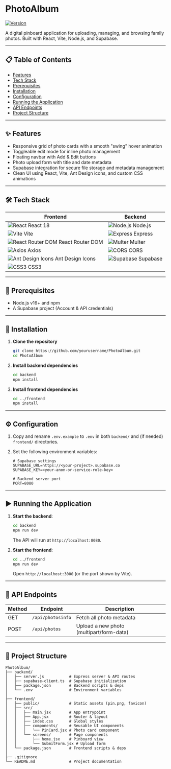 # PhotoAlbum

[![Version](https://img.shields.io/badge/version-1.0.0-blue.svg)]()

A digital pinboard application for uploading, managing, and browsing family photos. Built with React, Vite, Node.js, and Supabase.

---

## 📋 Table of Contents

* [Features](#features)
* [Tech Stack](#tech-stack)
* [Prerequisites](#prerequisites)
* [Installation](#installation)
* [Configuration](#configuration)
* [Running the Application](#running-the-application)
* [API Endpoints](#api-endpoints)
* [Project Structure](#project-structure)

---

## ✨ Features

* Responsive grid of photo cards with a smooth "swing" hover animation
* Toggleable edit mode for inline photo management
* Floating navbar with Add & Edit buttons
* Photo upload form with title and date metadata
* Supabase integration for secure file storage and metadata management
* Clean UI using React, Vite, Ant Design icons, and custom CSS animations

---

## 🛠 Tech Stack

| Frontend                                                                                                                      | Backend                                                                                           |
| ----------------------------------------------------------------------------------------------------------------------------- | ------------------------------------------------------------------------------------------------- |
| ![React](https://img.shields.io/badge/React-61DAFB?logo=react\&logoColor=white) React 18                                      | ![Node.js](https://img.shields.io/badge/Node.js-339933?logo=node.js\&logoColor=white) Node.js     |
| ![Vite](https://img.shields.io/badge/Vite-646CFF?logo=vite\&logoColor=white) Vite                                             | ![Express](https://img.shields.io/badge/Express-000000?logo=express\&logoColor=white) Express     |
| ![React Router DOM](https://img.shields.io/badge/React_Router_DOM-CA4245?logo=react-router\&logoColor=white) React Router DOM | ![Multer](https://img.shields.io/badge/Multer-CC6699?logo=multer\&logoColor=white) Multer         |
| ![Axios](https://img.shields.io/badge/Axios-671D92?logo=axios\&logoColor=white) Axios                                         | ![CORS](https://img.shields.io/badge/CORS-4EAA25?logo=mozilla\&logoColor=white) CORS              |
| ![Ant Design Icons](https://img.shields.io/badge/Ant_Design-0170FE?logo=ant-design\&logoColor=white) Ant Design Icons         | ![Supabase](https://img.shields.io/badge/Supabase-3ECF8E?logo=supabase\&logoColor=white) Supabase |
| ![CSS3](https://img.shields.io/badge/CSS3-1572B6?logo=css3\&logoColor=white) CSS3                                             |                                                                                                   |

---

## 🔌 Prerequisites

* Node.js v16+ and npm
* A Supabase project (Account & API credentials)

---

## 🚀 Installation

1. **Clone the repository**

   ```bash
   git clone https://github.com/yourusername/PhotoAlbum.git
   cd PhotoAlbum
   ```

2. **Install backend dependencies**

   ```bash
   cd backend
   npm install
   ```

3. **Install frontend dependencies**

   ```bash
   cd ../frontend
   npm install
   ```

---

## ⚙️ Configuration

1. Copy and rename `.env.example` to `.env` in both `backend/` and (if needed) `frontend/` directories.
2. Set the following environment variables:

   ```env
   # Supabase settings
   SUPABASE_URL=https://<your-project>.supabase.co
   SUPABASE_KEY=<your-anon-or-service-role-key>

   # Backend server port
   PORT=8080
   ```

---

## ▶️ Running the Application

1. **Start the backend**:

   ```bash
   cd backend
   npm run dev
   ```

   The API will run at `http://localhost:8080`.

2. **Start the frontend**:

   ```bash
   cd ../frontend
   npm run dev
   ```

   Open `http://localhost:3000` (or the port shown by Vite).

---

## 📡 API Endpoints

| Method | Endpoint          | Description                              |
| ------ | ----------------- | ---------------------------------------- |
| GET    | `/api/photosinfo` | Fetch all photo metadata                 |
| POST   | `/api/photos`     | Upload a new photo (multipart/form-data) |

---

## 📂 Project Structure

```
PhotoAlbum/
├── backend/
│   ├── server.js           # Express server & API routes
│   ├── supabase-client.ts  # Supabase initialization
│   ├── package.json        # Backend scripts & deps
│   └── .env                # Environment variables
│
├── frontend/
│   ├── public/             # Static assets (pin.png, favicon)
│   ├── src/
│   │   ├── main.jsx        # App entrypoint
│   │   ├── App.jsx         # Router & layout
│   │   ├── index.css       # Global styles
│   │   ├── components/     # Reusable UI components
│   │   │   └── PinCard.jsx # Photo card component
│   │   └── screens/        # Page components
│   │       ├── home.jsx    # Pinboard view
│   │       └── SubmitForm.jsx # Upload form
│   └── package.json        # Frontend scripts & deps
│
├── .gitignore
└── README.md               # Project documentation
```
